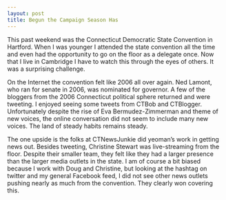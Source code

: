 ```yaml
---
layout: post
title: Begun the Campaign Season Has
---
```

This past weekend was the Connecticut Democratic State Convention in Hartford. When I was younger I attended the state convention all the time and even had the opportunity to go on the floor as a delegate once. Now that I live in Cambridge I have to watch this through the eyes of others. It was a surprising challenge.

On the Internet the convention felt like 2006 all over again. Ned Lamont, who ran for senate in 2006, was nominated for governor. A few of the bloggers from the 2006 Connecticut political sphere returned and were tweeting. I enjoyed seeing some tweets from CTBob and CTBlogger. Unfortunately despite the rise of Eva Bermudez-Zimmerman and theme of new voices, the online conversation did not seem to include many new voices. The land of steady habits remains steady.

The one upside is the folks at CTNewsJunkie did yeoman’s work in getting news out. Besides tweeting, Christine Stewart was live-streaming from the floor. Despite their smaller team, they felt like they had a larger presence than the larger media outlets in the state. I am of course a bit biased because I work with Doug and Christine, but looking at the hashtag on twitter and my general Facebook feed, I did not see other news outlets pushing nearly as much from the convention. They clearly won covering this.

